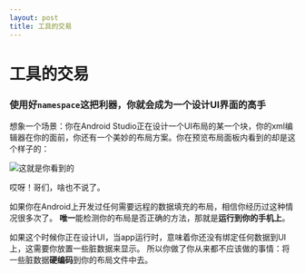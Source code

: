 ```yaml
---
layout: post
title: 工具的交易
---
```


# 工具的交易 #
### 使用好`namespace`这把利器，你就会成为一个设计UI界面的高手 ###
想象一个场景：你在Android Studio正在设计一个UI布局的某一个块，你的xml编辑器在你的面前，你还有一个美妙的布局方案。你在预览布局面板内看到的却是这个样子的：

![这就是你看到的 ](https://d262ilb51hltx0.cloudfront.net/max/800/1*Zj8BeQABNM5nrxK9Y20oKw.png)

哎呀！哥们，啥也不说了。

如果你在Android上开发过任何需要远程的数据填充的布局，相信你经历过这种情况很多次了。 **唯一**能检测你的布局是否正确的方法，那就是**运行到你的手机上**。

如果这个时候你正在设计UI，当app运行时，意味着你还没有绑定任何数据到UI上，这需要你放置一些脏数据来显示。 所以你做了你从来都不应该做的事情：将一些脏数据**硬编码**到你的布局文件中去。

<message>
	<TextView
	  android:id="@+id/text_main"
	  android:layout_width="match_parent"
	  android:layout_height="wrap_content"
	  android:textAppearance="@style/TextAppearance.Title"
	  android:layout_margin="@dimen/main_margin"
	  android:text="I am a title" />
</message>